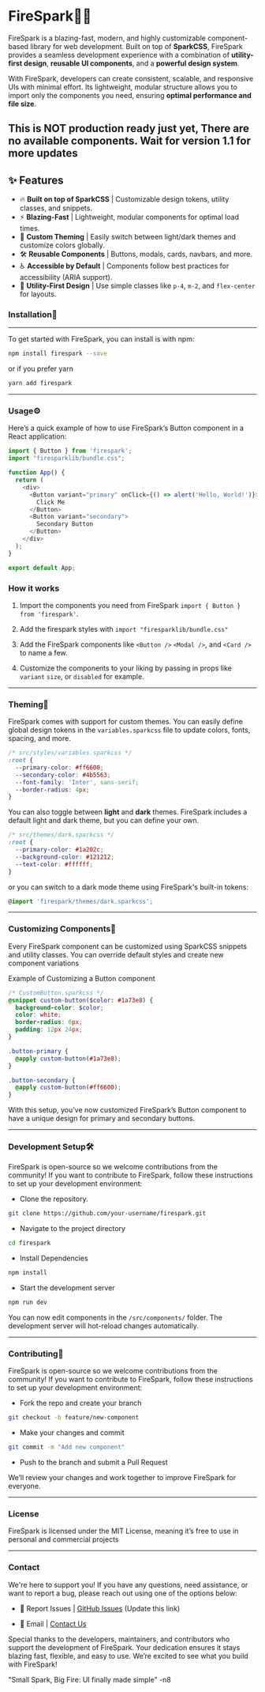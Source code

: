 # FireSpark🚀🔥

FireSpark is a blazing-fast, modern, and highly customizable component-based library for web development. Built on top of **SparkCSS**, FireSpark provides a seamless development experience with a combination of **utility-first design**, **reusable UI components**, and a **powerful design system**.

With FireSpark, developers can create consistent, scalable, and responsive UIs with minimal effort. Its lightweight, modular structure allows you to import only the components you need, ensuring **optimal performance and file size**.

## This is NOT production ready just yet, There are no available components. Wait for version 1.1 for more updates

## ✨ **Features**

- 🔥 **Built on top of SparkCSS** | Customizable design tokens, utility classes, and snippets.  
- ⚡ **Blazing-Fast** | Lightweight, modular components for optimal load times.  
- 🎨 **Custom Theming** | Easily switch between light/dark themes and customize colors globally.  
- 🛠️ **Reusable Components** | Buttons, modals, cards, navbars, and more.  
- ♿ **Accessible by Default** | Components follow best practices for accessibility (ARIA support).  
- 🚀 **Utility-First Design** | Use simple classes like `p-4`, `m-2`, and `flex-center` for layouts.  

### Installation🚀

---
To get started with FireSpark, you can install is with npm:

```bash
npm install firespark --save
```

or if you prefer yarn

```bash
yarn add firespark
```

---

### Usage⚙️

Here’s a quick example of how to use FireSpark’s Button component in a React application:

```TypeScript
import { Button } from 'firespark';
import "firesparklib/bundle.css";

function App() {
  return (
    <div>
      <Button variant="primary" onClick={() => alert('Hello, World!')}>
        Click Me
      </Button>
      <Button variant="secondary">
        Secondary Button
      </Button>
    </div>
  );
}

export default App;
```

### How it works

1. Import the components you need from FireSpark `import { Button } from 'firespark'`.

2. Add the firespark styles with `import "firesparklib/bundle.css"`

3. Add the FireSpark components like `<Button />` `<Modal />`, and `<Card />` to name a few.

4. Customize the components to your liking by passing in props like `variant` `size`, or `disabled` for example.

---

### Theming🎨

FireSpark comes with support for custom themes. You can easily define global design tokens in the ```variables.sparkcss``` file to update colors, fonts, spacing, and more.

```SCSS
/* src/styles/variables.sparkcss */
:root {
  --primary-color: #ff6600;
  --secondary-color: #4b5563;
  --font-family: 'Inter', sans-serif;
  --border-radius: 4px;
}
```

You can also toggle between **light** and **dark** themes. FireSpark includes a default light and dark theme, but you can define your own.

```SCSS
/* src/themes/dark.sparkcss */
:root {
  --primary-color: #1a202c;
  --background-color: #121212;
  --text-color: #ffffff;
}
```

or you can switch to a dark mode theme using FireSpark's built-in tokens:

```TypeScript
@import 'firespark/themes/dark.sparkcss';
```

---

### Customizing Components🎨

Every FireSpark component can be customized using SparkCSS snippets and utility classes. You can override default styles and create new component variations

Example of Customizing a Button component

```SCSS
/* CustomButton.sparkcss */
@snippet custom-button($color: #1a73e8) {
  background-color: $color;
  color: white;
  border-radius: 6px;
  padding: 12px 24px;
}

.button-primary {
  @apply custom-button(#1a73e8);
}

.button-secondary {
  @apply custom-button(#ff6600);
}
```

With this setup, you’ve now customized FireSpark’s Button component to have a unique design for primary and secondary buttons.

---

### Development Setup🛠️

FireSpark is open-source so we welcome contributions from the community! If you want to contribute to FireSpark, follow these instructions to set up your development environment:

- Clone the repository.

```Bash
git clone https://github.com/your-username/firespark.git
```

- Navigate to the project directory

```Bash
cd firespark
```

- Install Dependencies

```Bash
npm install
```

- Start the development server

```Bash
npm run dev
```

You can now edit components in the ```/src/components/``` folder. The development server will hot-reload changes automatically.

---

### Contributing🤝

FireSpark is open-source so we welcome contributions from the community! If you want to contribute to FireSpark, follow these instructions to set up your development environment:

- Fork the repo and create your branch

```Bash
git checkout -b feature/new-component
```

- Make your changes and commit

```Bash
git commit -m "Add new component"
```

- Push to the branch and submit a Pull Request

We’ll review your changes and work together to improve FireSpark for everyone.

---

### License

FireSpark is licensed under the MIT License, meaning it’s free to use in personal and commercial projects

---

### Contact

We're here to support you! If you have any questions, need assistance, or want to report a bug, please reach out using one of the options below:

- 🐛 Report Issues | [GitHub Issues](https://github.com/your-username/firespark/issues) (Update this link)

- 📧 Email | [Contact Us](mailto:n8thegr8.jsx@gmail.com)

Special thanks to the developers, maintainers, and contributors who support the development of FireSpark. Your dedication ensures it stays blazing fast, flexible, and easy to use. We’re excited to see what you build with FireSpark!

"Small Spark, Big Fire: UI finally made simple"
-n8
